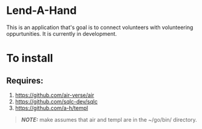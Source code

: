 # Lend-A-Hand
This is an application that's goal is to connect volunteers with volunteering oppurtunities. It is currently in development.

# To install
## Requires:
1. https://github.com/air-verse/air
2. https://github.com/sqlc-dev/sqlc
3. https://github.com/a-h/templ
> **_NOTE:_** make assumes that air and templ are in the ~/go/bin/ directory. 
